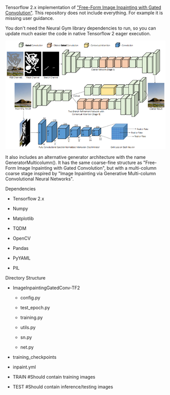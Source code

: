 Tensorflow 2.x implementation of ["Free-Form Image Inpainting with Gated Convolution"](https://github.com/JiahuiYu/generative_inpainting). 
This repository does not include everything. For example it is missing user guidance. 

You don't need the Neural Gym library dependencies to run, so you can update much easier the code in native Tensorflow 2 eager execution. 

![DeepFill v2 Architecture](gated_architecture.PNG)

It also includes an alternative generator architecture with the name GeneratorMulticolumn(). It has the same coarse-fine structure as "Free-Form Image Inpainting with Gated Convolution", but with a multi-column coarse stage inspired by "Image Inpainting via Generative Multi-column Convolutional Neural Networks".

Dependencies

* Tensorflow 2.x

* Numpy 

* Matplotlib

* TQDM

* OpenCV

* Pandas

* PyYAML

* PIL
    
Directory Structure

- ImageInpaintingGatedConv-TF2

    - config.py

    - test_epoch.py

    - training.py

    - utils.py

    - sn.py

    - net.py

- training_checkpoints

- inpaint.yml

- TRAIN #Should contain training images 

- TEST  #Should contain inference/testing images
